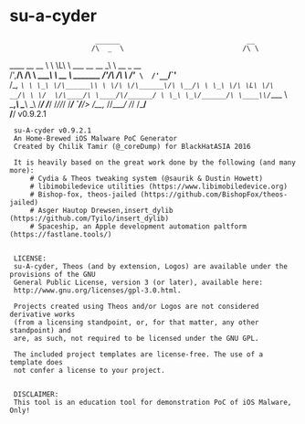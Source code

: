 # su-a-cyder

                         ______                               __                  
                        /\  _  \                             /\ \                 
   ____  __  __         \ \ \L\ \             ___   __  __   \_\ \     __   _ __  
  /',__\/\ \/\ \  _______\ \  __ \  _______  /'___\/\ \/\ \  /'_` \  /'__`\/\`'__\
 /\__, `\ \ \_\ \/\______\\ \ \/\ \/\______\/\ \__/\ \ \_\ \/\ \L\ \/\  __/\ \ \/ 
 \/\____/\ \____/\/______/ \ \_\ \_\/______/\ \____\\/`____ \ \___,_\ \____\\ \_\ 
  \/___/  \/___/            \/_/\/_/         \/____/ `/___/> \/__,_ /\/____/ \/_/ 
                                                        /\___/                    
                                                        \/__/            v0.9.2.1   

     su-A-cyder v0.9.2.1
     An Home-Brewed iOS Malware PoC Generator                
     Created by Chilik Tamir (@_coreDump) for BlackHatASIA 2016               

     It is heavily based on the great work done by the following (and many more):
         # Cydia & Theos tweaking system (@saurik & Dustin Howett)
         # libimobiledevice utilities (https://www.libimobiledevice.org)                
         # Bishop-fox, theos-jailed (https://github.com/BishopFox/theos-jailed)
         # Asger Hautop Drewsen,insert_dylib (https://github.com/Tyilo/insert_dylib)
         # Spaceship, an Apple development automation paltform (https://fastlane.tools/)


     LICENSE:
     su-A-cyder, Theos (and by extension, Logos) are available under the provisions of the GNU
     General Public License, version 3 (or later), available here:
     http://www.gnu.org/licenses/gpl-3.0.html.

     Projects created using Theos and/or Logos are not considered derivative works
     (from a licensing standpoint, or, for that matter, any other standpoint) and
     are, as such, not required to be licensed under the GNU GPL.

     The included project templates are license-free. The use of a template does
     not confer a license to your project.


     DISCLAIMER: 
     This tool is an education tool for demonstration PoC of iOS Malware, Only!
  
